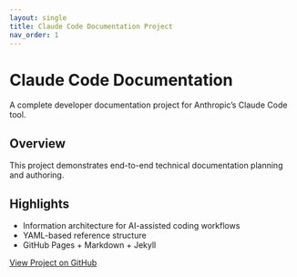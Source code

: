 ```yaml
---
layout: single
title: Claude Code Documentation Project
nav_order: 1
---
```


# Claude Code Documentation

A complete developer documentation project for Anthropic’s Claude Code tool.

## Overview
This project demonstrates end-to-end technical documentation planning and authoring.

## Highlights
- Information architecture for AI-assisted coding workflows
- YAML-based reference structure
- GitHub Pages + Markdown + Jekyll

[View Project on GitHub](https://github.com/anushjeya/claude-code-doc)

